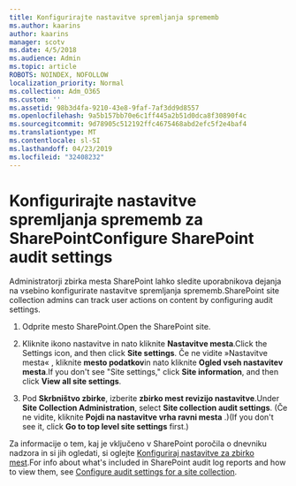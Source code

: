 ```yaml
---
title: Konfigurirajte nastavitve spremljanja sprememb
ms.author: kaarins
author: kaarins
manager: scotv
ms.date: 4/5/2018
ms.audience: Admin
ms.topic: article
ROBOTS: NOINDEX, NOFOLLOW
localization_priority: Normal
ms.collection: Adm_O365
ms.custom: ''
ms.assetid: 98b3d4fa-9210-43e8-9faf-7af3dd9d8557
ms.openlocfilehash: 9a5b157bb70e6c1ff445a2b51d0dca8f30890f4c
ms.sourcegitcommit: 9d78905c512192ffc4675468abd2efc5f2e4baf4
ms.translationtype: MT
ms.contentlocale: sl-SI
ms.lasthandoff: 04/23/2019
ms.locfileid: "32408232"
---
```

# <a name="configure-sharepoint-audit-settings"></a><span data-ttu-id="d0161-102">Konfigurirajte nastavitve spremljanja sprememb za SharePoint</span><span class="sxs-lookup"><span data-stu-id="d0161-102">Configure SharePoint audit settings</span></span>

<span data-ttu-id="d0161-103">Administratorji zbirka mesta SharePoint lahko sledite uporabnikova dejanja na vsebino konfigurirate nastavitve spremljanja sprememb.</span><span class="sxs-lookup"><span data-stu-id="d0161-103">SharePoint site collection admins can track user actions on content by configuring audit settings.</span></span>
  
1. <span data-ttu-id="d0161-104">Odprite mesto SharePoint.</span><span class="sxs-lookup"><span data-stu-id="d0161-104">Open the SharePoint site.</span></span>
    
2. <span data-ttu-id="d0161-105">Kliknite ikono nastavitve in nato kliknite **Nastavitve mesta**.</span><span class="sxs-lookup"><span data-stu-id="d0161-105">Click the Settings icon, and then click **Site settings**.</span></span> <span data-ttu-id="d0161-106">Če ne vidite »Nastavitve mesta« , kliknite **mesto podatkov**in nato kliknite **Ogled vseh nastavitev mesta**.</span><span class="sxs-lookup"><span data-stu-id="d0161-106">If you don't see "Site settings," click **Site information**, and then click **View all site settings**.</span></span>
    
3. <span data-ttu-id="d0161-107">Pod **Skrbništvo zbirke**, izberite **zbirko mest revizijo nastavitve**.</span><span class="sxs-lookup"><span data-stu-id="d0161-107">Under **Site Collection Administration**, select **Site collection audit settings**.</span></span> <span data-ttu-id="d0161-108">(Če ne vidite, kliknite **Pojdi na nastavitve vrha ravni mesta** .)</span><span class="sxs-lookup"><span data-stu-id="d0161-108">(If you don't see it, click **Go to top level site settings** first.)</span></span> 
    
<span data-ttu-id="d0161-109">Za informacije o tem, kaj je vključeno v SharePoint poročila o dnevniku nadzora in si jih ogledati, si oglejte [Konfiguriraj nastavitve za zbirko mest](https://go.microsoft.com/fwlink/?linkid=404050).</span><span class="sxs-lookup"><span data-stu-id="d0161-109">For info about what's included in SharePoint audit log reports and how to view them, see [Configure audit settings for a site collection](https://go.microsoft.com/fwlink/?linkid=404050).</span></span>
  

